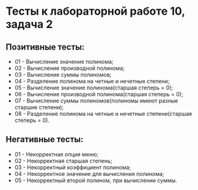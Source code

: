 # Тесты к лабораторной работе 10, задача 2


## Позитивные тесты: 
- 01 - Вычисление значение полинома;
- 02 - Вычисление производной полинома;
- 03 - Вычисление суммы полиномов;
- 04 - Разделение полинома на четные и нечетные степени;  
- 05 - Вычисление значение полинома(старшая степерь = 0);
- 06 - Вычисление производной полинома(старшая степерь = 0);
- 07 - Вычисление суммы полиномов(полиномы имеют разные старшие степени);  
- 08 - Разделение полинома на четные и нечетные степени(старшая степерь = 0).



## Негативные тесты:
- 01 - Некорректная опция меню;
- 02 - Некорректная старшая степень;
- 03 - Некорректный коэффициент полинома;
- 04 - Некорректное значение для вычисления полинома;
- 05 - Некорректный второй полином, при вычислении суммы.